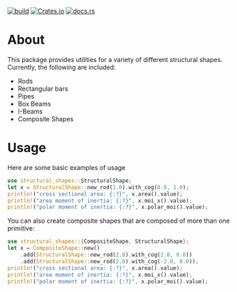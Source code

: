 [![build](https://github.com/cmccomb/structural-shapes/actions/workflows/tests.yml/badge.svg)](https://github.com/cmccomb/structural-shapes/actions/workflows/tests.yml)
[![Crates.io](https://img.shields.io/crates/v/structural-shapes.svg)](https://crates.io/crates/structural-shapes)
[![docs.rs](https://docs.rs/structural-shapes/badge.svg)](https://docs.rs/structural-shapes)

# About
This package provides utilities for a variety of different structural shapes. Currently, the following are included:
- Rods
- Rectangular bars
- Pipes
- Box Beams
- I-Beams
- Composite Shapes

# Usage
Here are some basic examples of usage

```rust
use structural_shapes::StructuralShape;
let x = StructuralShape::new_rod(1.0).with_cog(0.0, 1.0);
println!("cross sectional area: {:?}", x.area().value);
println!("area moment of inertia: {:?}", x.moi_x().value);
println!("polar moment of inertia: {:?}", x.polar_moi().value);
```

You can also create composite shapes that are composed of more than one primitive:
```rust
use structural_shapes::{CompositeShape, StructuralShape};
let x = CompositeShape::new()
    .add(StructuralShape::new_rod(2.0).with_cog(2.0, 0.0))
    .add(StructuralShape::new_rod(2.0).with_cog(-2.0, 0.0));
println!("cross sectional area: {:?}", x.area().value);
println!("area moment of inertia: {:?}", x.moi_x().value);
println!("polar moment of inertia: {:?}", x.polar_moi().value);
```
